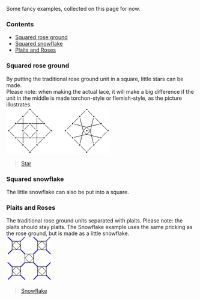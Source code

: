 Some fancy examples, collected on this page for now.
### Contents
* [Squared rose ground](#squared-rose-ground)
* [Squared snowflake](#squared-snow-flake)
* [Plaits and Roses](#plaits-and-roses)

### Squared rose ground
By putting the traditional rose ground unit in a square, little stars can be made.   
Please note: when making the actual lace, it will make a big difference if the unit in the middle is made torchon-style or flemish-style, as the picture illustrates.   
![torchon-flemisch][pic-tor-flem]   
> [Star][G-0112]

### Squared snowflake
The little snowflake can also be put into a square. 


### Plaits and Roses
The traditional rose ground units separated with plaits. Please note: the plaits should stay plaits. The Snowflake example uses the same pricking as the rose ground, but is made as a little snowflake.    
![fusion][pic-fusion]  
> [Snowflake][G-0342]  



[pic-tor-flem]: https://github.com/MAETempels/MAE-gf/blob/master/images_wt/gf-tor-vl.png
[pic-fusion]: https://github.com/MAETempels/MAE-gf/blob/master/images_wt/gf-fusion.png

[G-0112]: https://d-bl.github.io/GroundForge/index.html?m=586-21%0A-48317%0A5-4-7-%0A%3Bbricks%3B16%3B16%3B0%3B0&s1=ctctt%20E3%3Dc%20A3%3Dc%20E2%3Dctt%20A2%3Dctt%20A1%3Dctcl%20E1%3Dctcr%20F2%3Dctct%20F3%3Dctct
[G-0342]: https://d-bl.github.io/GroundForge/index.html?m=--B-C---%0A-E-5-O-K%0A5-----5-%0A-------5%3Bbricks%3B24%3B24%3B0%3B0&s1=ct%20H4%3Dctctctctc%20D4%3Dctctctctc%20B2%3Dctct%20A3%3Dcr%20C3%3Dcl%20B4%3Dc